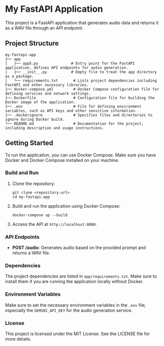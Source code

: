 # My FastAPI Application

This project is a FastAPI application that generates audio data and returns it as a WAV file through an API endpoint.

## Project Structure

```
my-fastapi-app
├── app
│   ├── app5.py               # Entry point for the FastAPI application, defines API endpoints for audio generation.
│   ├── __init__.py           # Empty file to treat the app directory as a package.
│   └── requirements.txt       # Lists project dependencies including FastAPI and other necessary libraries.
├── docker-compose.yml         # Docker Compose configuration file for defining services and network settings.
├── Dockerfile                 # Configuration file for building the Docker image of the application.
├── .env                       # File for defining environment variables, such as API keys and other sensitive information.
├── .dockerignore              # Specifies files and directories to ignore during Docker build.
└── README.md                  # Documentation for the project, including description and usage instructions.
```

## Getting Started

To run the application, you can use Docker Compose. Make sure you have Docker and Docker Compose installed on your machine.

### Build and Run

1. Clone the repository:
   ```
   git clone <repository-url>
   cd my-fastapi-app
   ```

2. Build and run the application using Docker Compose:
   ```
   docker-compose up --build
   ```

3. Access the API at `http://localhost:8000`.

### API Endpoints

- **POST /audio**: Generates audio based on the provided prompt and returns a WAV file.

### Dependencies

The project dependencies are listed in `app/requirements.txt`. Make sure to install them if you are running the application locally without Docker.

### Environment Variables

Make sure to set the necessary environment variables in the `.env` file, especially the `GEMINI_API_KEY` for the audio generation service.

### License

This project is licensed under the MIT License. See the LICENSE file for more details.